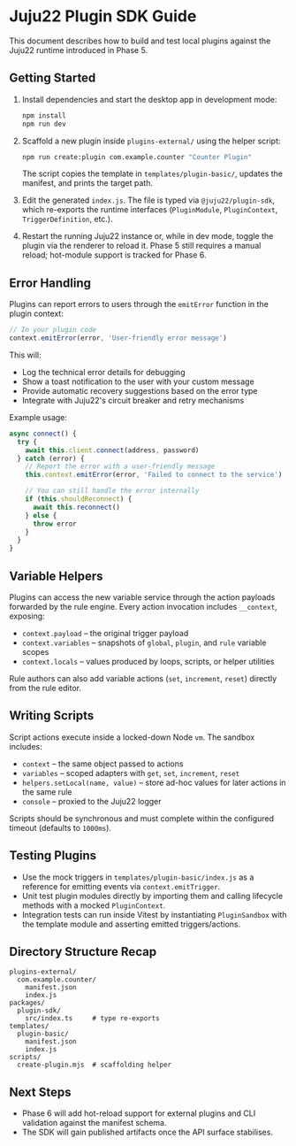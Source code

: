 # Juju22 Plugin SDK Guide

This document describes how to build and test local plugins against the Juju22 runtime introduced in Phase 5.

## Getting Started

1. Install dependencies and start the desktop app in development mode:

   ```bash
   npm install
   npm run dev
   ```

2. Scaffold a new plugin inside `plugins-external/` using the helper script:

   ```bash
   npm run create:plugin com.example.counter "Counter Plugin"
   ```

   The script copies the template in `templates/plugin-basic/`, updates the manifest, and prints the target path.

3. Edit the generated `index.js`. The file is typed via `@juju22/plugin-sdk`, which re-exports the runtime interfaces (`PluginModule`, `PluginContext`, `TriggerDefinition`, etc.).

4. Restart the running Juju22 instance or, while in dev mode, toggle the plugin via the renderer to reload it. Phase 5 still requires a manual reload; hot-module support is tracked for Phase 6.

## Error Handling

Plugins can report errors to users through the `emitError` function in the plugin context:

```javascript
// In your plugin code
context.emitError(error, 'User-friendly error message')
```

This will:
- Log the technical error details for debugging
- Show a toast notification to the user with your custom message
- Provide automatic recovery suggestions based on the error type
- Integrate with Juju22's circuit breaker and retry mechanisms

Example usage:
```javascript
async connect() {
  try {
    await this.client.connect(address, password)
  } catch (error) {
    // Report the error with a user-friendly message
    this.context.emitError(error, 'Failed to connect to the service')

    // You can still handle the error internally
    if (this.shouldReconnect) {
      await this.reconnect()
    } else {
      throw error
    }
  }
}
```

## Variable Helpers

Plugins can access the new variable service through the action payloads forwarded by the rule engine. Every action invocation includes `__context`, exposing:

- `context.payload` – the original trigger payload
- `context.variables` – snapshots of `global`, `plugin`, and `rule` variable scopes
- `context.locals` – values produced by loops, scripts, or helper utilities

Rule authors can also add variable actions (`set`, `increment`, `reset`) directly from the rule editor.

## Writing Scripts

Script actions execute inside a locked-down Node `vm`. The sandbox includes:

- `context` – the same object passed to actions
- `variables` – scoped adapters with `get`, `set`, `increment`, `reset`
- `helpers.setLocal(name, value)` – store ad-hoc values for later actions in the same rule
- `console` – proxied to the Juju22 logger

Scripts should be synchronous and must complete within the configured timeout (defaults to `1000ms`).

## Testing Plugins

- Use the mock triggers in `templates/plugin-basic/index.js` as a reference for emitting events via `context.emitTrigger`.
- Unit test plugin modules directly by importing them and calling lifecycle methods with a mocked `PluginContext`.
- Integration tests can run inside Vitest by instantiating `PluginSandbox` with the template module and asserting emitted triggers/actions.

## Directory Structure Recap

```
plugins-external/
  com.example.counter/
    manifest.json
    index.js
packages/
  plugin-sdk/
    src/index.ts     # type re-exports
templates/
  plugin-basic/
    manifest.json
    index.js
scripts/
  create-plugin.mjs  # scaffolding helper
```

## Next Steps

- Phase 6 will add hot-reload support for external plugins and CLI validation against the manifest schema.
- The SDK will gain published artifacts once the API surface stabilises.
